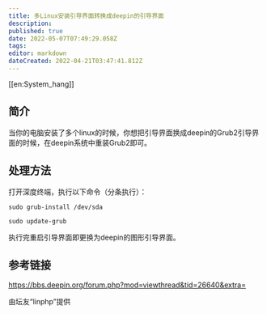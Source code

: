 ```yaml
---
title: 多Linux安装引导界面转换成deepin的引导界面
description: 
published: true
date: 2022-05-07T07:49:29.058Z
tags: 
editor: markdown
dateCreated: 2022-04-21T03:47:41.812Z
---
```


[[en:System_hang]]


## 简介

当你的电脑安装了多个linux的时候，你想把引导界面换成deepin的Grub2引导界面的时候，在deepin系统中重装Grub2即可。

## 处理方法

打开深度终端，执行以下命令（分条执行）：

`sudo grub-install /dev/sda`

`sudo update-grub`

执行完重启引导界面即更换为deepin的图形引导界面。

## 参考链接

https://bbs.deepin.org/forum.php?mod=viewthread&tid=26640&extra=

由坛友“linphp”提供